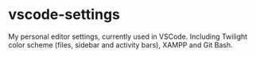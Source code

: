 # vscode-settings
My personal editor settings, currently used in VSCode. 
Including Twilight color scheme (files, sidebar and activity bars), XAMPP and Git Bash.
